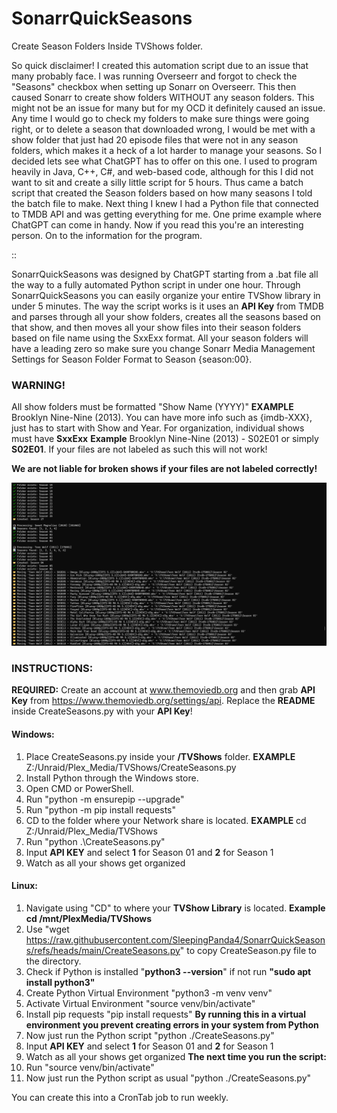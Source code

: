 # SonarrQuickSeasons
Create Season Folders Inside TVShows folder.


So quick disclaimer! I created this automation script due to an issue that many probably face. I was running Overseerr and forgot to check the "Seasons" checkbox when setting up Sonarr on Overseerr. This then caused Sonarr to create show folders WITHOUT any season folders. This might not be an issue for many but for my OCD it definitely caused an issue. Any time I would go to check my folders to make sure things were going right, or to delete a season that downloaded wrong, I would be met with a show folder that just had 20 episode files that were not in any season folders, which makes it a heck of a lot harder to manage your seasons. So I decided lets see what ChatGPT has to offer on this one. I used to program heavily in Java, C++, C#, and web-based code, although for this I did not want to sit and create a silly little script for 5 hours. Thus came a batch script that created the Season folders based on how many seasons I told the batch file to make. Next thing I knew I had a Python file that connected to TMDB API and was getting everything for me. One prime example where ChatGPT can come in handy. Now if you read this you're an interesting person. On to the information for the program.

::

SonarrQuickSeasons was designed by ChatGPT starting from a .bat file all the way to a fully automated Python script in under one hour. Through SonarrQuickSeasons you can easily organize your entire TVShow library in under 5 minutes. The way the script works is it uses an **API Key** from TMDB and parses through all your show folders, creates all the seasons based on that show, and then moves all your show files into their season folders based on file name using the SxxExx format. All your season folders will have a leading zero so make sure you change Sonarr Media Management Settings for Season Folder Format to Season {season:00}.

### WARNING!
All show folders must be formatted "Show Name (YYYY)" **EXAMPLE** Brooklyn Nine-Nine (2013). You can have more info such as {imdb-XXX}, just has to start with Show and Year. For organization, individual shows must have **SxxExx** **Example** Brooklyn Nine-Nine (2013) - S02E01 or simply **S02E01**. If your files are not labeled as such this will not work! 


**We are not liable for broken shows if your files are not labeled correctly!**


![CreateSeasonExample](https://github.com/SleepingPanda4/SonarrQuickSeasons/blob/main/CreateSeasons1.PNG)

### INSTRUCTIONS:
**REQUIRED:**
Create an account at www.themoviedb.org and then grab **API Key** from https://www.themoviedb.org/settings/api. Replace the **README** inside CreateSeasons.py with your **API Key**!

#### Windows:
1. Place CreateSeasons.py inside your **/TVShows** folder. **EXAMPLE** Z:/Unraid/Plex_Media/TVShows/CreateSeasons.py
2. Install Python through the Windows store.
3. Open CMD or PowerShell.
4. Run "python -m ensurepip --upgrade"
5. Run "python -m pip install requests"
6. CD to the folder where your Network share is located. **EXAMPLE** cd Z:/Unraid/Plex_Media/TVShows
7. Run "python .\CreateSeasons.py"
8. Input **API KEY** and select **1** for Season 01 and **2** for Season 1
9. Watch as all your shows get organized

#### Linux:
1. Navigate using "CD" to where your **TVShow Library** is located. **Example cd /mnt/PlexMedia/TVShows**
2. Use "wget https://raw.githubusercontent.com/SleepingPanda4/SonarrQuickSeasons/refs/heads/main/CreateSeasons.py" to copy CreateSeason.py file to the directory.
3. Check if Python is installed "**python3 --version**" if not run **"sudo apt install python3"**
4. Create Python Virtual Environment "python3 -m venv venv"
5. Activate Virtual Environment "source venv/bin/activate"
6. Install pip requests "pip install requests"
**By running this in a virtual environment you prevent creating errors in your system from Python**
7. Now just run the Python script "python ./CreateSeasons.py"
8. Input **API KEY** and select **1** for Season 01 and **2** for Season 1
9. Watch as all your shows get organized
**The next time you run the script:**
1. Run "source venv/bin/activate"
2. Now just run the Python script as usual "python ./CreateSeasons.py"


You can create this into a CronTab job to run weekly.




